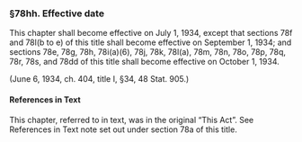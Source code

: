 ### §78hh. Effective date ###

This chapter shall become effective on July 1, 1934, except that sections 78f and 78l(b to e) of this title shall become effective on September 1, 1934; and sections 78e, 78g, 78h, 78i(a)(6), 78j, 78k, 78l(a), 78m, 78n, 78o, 78p, 78q, 78r, 78s, and 78dd of this title shall become effective on October 1, 1934.

(June 6, 1934, ch. 404, title I, §34, 48 Stat. 905.)

#### References in Text ####

This chapter, referred to in text, was in the original “This Act”. See References in Text note set out under section 78a of this title.